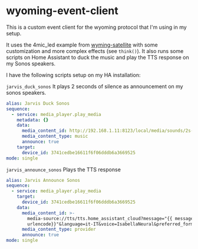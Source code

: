 # wyoming-event-client

This is a custom event client for the wyoming protocol that I'm using in my setup.

It uses the 4mic_led example from [wyming-satellite](https://github.com/rhasspy/wyoming-satellite) with some customization and more complex effects (see `think()`).
It also runs some scripts on Home Assistant to duck the music and play the TTS response on my Sonos speakers.

I have the following scripts setup on my HA installation:

`jarvis_duck_sonos`
It plays 2 seconds of silence as announcement on my sonos speakers.
```yaml 
alias: Jarvis Duck Sonos
sequence:
  - service: media_player.play_media
    metadata: {}
    data:
      media_content_id: http://192.168.1.11:8123/local/media/sounds/2s-silence.wav
      media_content_type: music
      announce: true
    target:
      device_id: 3741cedbe16611f6f06dddb6a3669525
mode: single
```

`jarvis_announce_sonos`
Plays the TTS response
```yaml 
alias: Jarvis Announce Sonos
sequence:
  - service: media_player.play_media
    target:
      device_id: 3741cedbe16611f6f06dddb6a3669525
    data:
      media_content_id: >-
        media-source://tts/tts.home_assistant_cloud?message="{{ message |
        urlencode}}"&language=it-IT&voice=IsabellaNeural&preferred_format=wav&preferred_sample_rate=16000&preferred_sample_channels=1
      media_content_type: provider
      announce: true
mode: single



```
